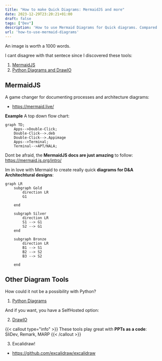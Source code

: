 ```yaml
---
title: "How to make Quick Diagrams: MermaidJS and more"
date: 2023-12-29T23:20:21+01:00
draft: false
tags: ["Dev"]
description: 'How to use Mermaid Diagrams for Quick diagrams. Compared with Python Diagrams, DrawIO'
url: 'how-to-use-mermaid-diagrams'
---
```


An image is worth a 1000 words.

I cant disagree with that sentece since I discovered these tools:

1. [MermaidJS](#mermaidjs)
2. [Python Diagrams and DrawIO](#other-diagram-tools)

## MermaidJS

A game changer for documenting processes and architecture diagrams:

* https://mermaid.live/

**Example** A top down flow chart:

```
graph TD;
    Apps-->Double-Click;
    Double-Click-->.deb
    Double-Click-->.Appimage
    Apps-->Terminal;
    Terminal-->APT/NALA;
```

Dont be afraid, the **MermaidJS docs are just amazing** to follow: https://mermaid.js.org/intro/

Im in love with Mermaid to create really quick **diagrams for D&A Architechtural designs**:

```mermaid
graph LR
    subgraph Gold
        direction LR
        G1
         
    end
 
    subgraph Silver
        direction LR
        S1 --> G1
        S2 --> G1
    end
 
    subgraph Bronze
        direction LR
        B1 --> S1
        B2 --> S2
        B3 --> S2
      
    end
```

## Other Diagram Tools

How could it not be a possibility with Python?
1. [Python Diagrams](https://fossengineer.com/free-diagram-tools/#python-diagrams)

And if you want, you have a SelfHosted option:

2. [DrawIO](https://fossengineer.com/selfhosting-drawio-with-docker/)

{{< callout type="info" >}}
These tools play great with **PPTs as a code**: SliDev, Remark, MARP
{{< /callout >}}

3. Excalidraw!

* https://github.com/excalidraw/excalidraw